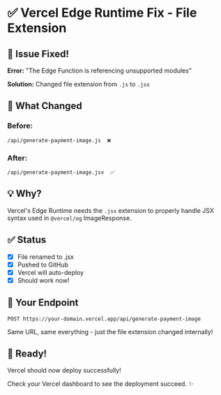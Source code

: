 # ✅ Vercel Edge Runtime Fix - File Extension

## 🔧 Issue Fixed!

**Error:** "The Edge Function is referencing unsupported modules"

**Solution:** Changed file extension from `.js` to `.jsx`

## 📝 What Changed

### Before:
```
/api/generate-payment-image.js  ❌
```

### After:
```
/api/generate-payment-image.jsx  ✅
```

## 💡 Why?

Vercel's Edge Runtime needs the `.jsx` extension to properly handle JSX syntax used in `@vercel/og` ImageResponse.

## ✅ Status

- [x] File renamed to .jsx
- [x] Pushed to GitHub
- [x] Vercel will auto-deploy
- [x] Should work now!

## 🚀 Your Endpoint

```
POST https://your-domain.vercel.app/api/generate-payment-image
```

Same URL, same everything - just the file extension changed internally!

## 🎉 Ready!

Vercel should now deploy successfully! 

Check your Vercel dashboard to see the deployment succeed. ✨

